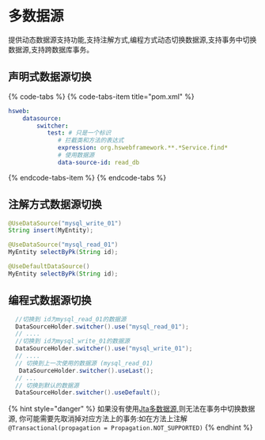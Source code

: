 # 多数据源

提供动态数据源支持功能,支持注解方式,编程方式动态切换数据源,支持事务中切换数据源,支持跨数据库事务。

## 声明式数据源切换

{% code-tabs %}
{% code-tabs-item title="pom.xml" %}
```yaml
hsweb:
    datasource:
        switcher:
           test: # 只是一个标识
              # 拦截类和方法的表达式
              expression: org.hswebframework.**.*Service.find*
              # 使用数据源
              data-source-id: read_db
```
{% endcode-tabs-item %}
{% endcode-tabs %}

## 注解方式数据源切换

```java
@UseDataSource("mysql_write_01")
String insert(MyEntity);

@UseDataSource("mysql_read_01")
MyEntity selectByPk(String id);

@UseDefaultDataSource()
MyEntity selectByPk(String id);
```

## 编程式数据源切换

```java
  //切换到 id为mysql_read_01的数据源
  DataSourceHolder.switcher().use("mysql_read_01");
  // ....
  //切换到 id为mysql_write_01的数据源
  DataSourceHolder.switcher().use("mysql_write_01");
  // ....
  // 切换到上一次使用的数据源 (mysql_read_01)
   DataSourceHolder.switcher().useLast();
  // ...
  // 切换到默认的数据源
  DataSourceHolder.switcher().useDefault();
```

{% hint style="danger" %}
如果没有使用[Jta多数据源,](jta-duo-shu-ju-yuan-shi-wu.md)则无法在事务中切换数据源, 你可能需要先取消掉对应方法上的事务:如在方法上注解`@Transactional(propagation = Propagation.NOT_SUPPORTED)`
{% endhint %}

